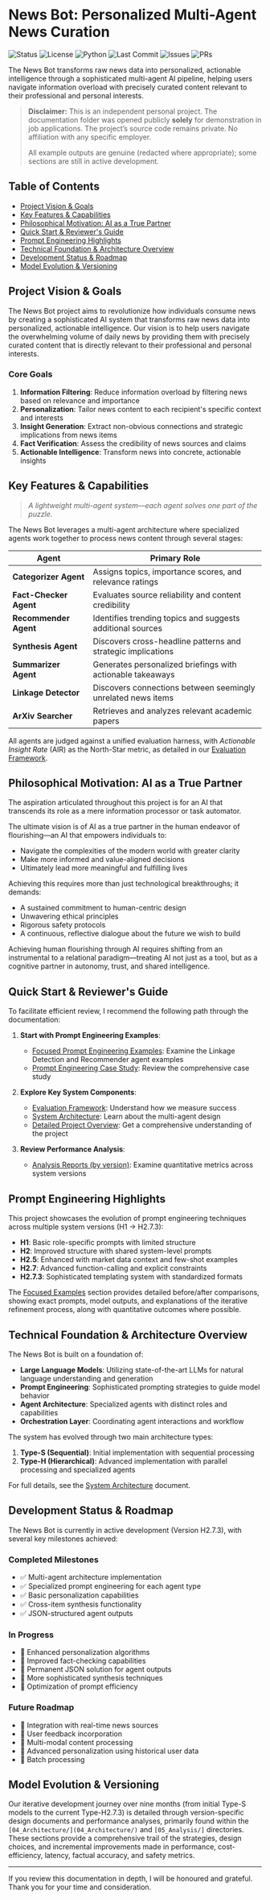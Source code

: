 # News Bot: Personalized Multi-Agent News Curation

![Status](https://img.shields.io/badge/status-WIP-yellow)
![License](https://img.shields.io/badge/license-MIT-blue)
![Python](https://img.shields.io/badge/python-3.10%2B-blue)
![Last Commit](https://img.shields.io/github/last-commit/FF-GardenFn/personalized-news-bot)
![Issues](https://img.shields.io/github/issues/FF-GardenFn/personalized-news-bot)
![PRs](https://img.shields.io/github/issues-pr/FF-GardenFn/personalized-news-bot)

The News Bot transforms raw news data into personalized, actionable intelligence through a sophisticated multi-agent AI pipeline, helping users navigate information overload with precisely curated content relevant to their professional and personal interests.

 > **Disclaimer:** This is an independent personal project. The documentation folder was opened publicly **solely** for demonstration in job applications. The project’s source code remains private. No affiliation with any specific employer.
>
> All example outputs are genuine (redacted where appropriate); some sections are still in active development.

## Table of Contents
* [Project Vision & Goals](#project-vision--goals)
* [Key Features & Capabilities](#key-features--capabilities)
* [Philosophical Motivation: AI as a True Partner](#philosophical-motivation-ai-as-a-true-partner)
* [Quick Start & Reviewer's Guide](#quick-start--reviewers-guide)
* [Prompt Engineering Highlights](#prompt-engineering-highlights)
* [Technical Foundation & Architecture Overview](#technical-foundation--architecture-overview)
* [Development Status & Roadmap](#development-status--roadmap)
* [Model Evolution & Versioning](#model-evolution--versioning)

## Project Vision & Goals

The News Bot project aims to revolutionize how individuals consume news by creating a sophisticated AI system that transforms raw news data into personalized, actionable intelligence. Our vision is to help users navigate the overwhelming volume of daily news by providing them with precisely curated content that is directly relevant to their professional and personal interests.

### Core Goals

1. **Information Filtering**: Reduce information overload by filtering news based on relevance and importance
2. **Personalization**: Tailor news content to each recipient's specific context and interests
3. **Insight Generation**: Extract non-obvious connections and strategic implications from news items
4. **Fact Verification**: Assess the credibility of news sources and claims
5. **Actionable Intelligence**: Transform news into concrete, actionable insights

## Key Features & Capabilities

> *A lightweight multi-agent system—each agent solves one part of the puzzle.*

The News Bot leverages a multi-agent architecture where specialized agents work together to process news content through several stages:

| Agent | Primary Role                                                 |
|-------|--------------------------------------------------------------|
| **Categorizer Agent**| Assigns topics, importance scores, and relevance ratings |
| **Fact-Checker Agent**| Evaluates source reliability and content credibility   |
| **Recommender Agent**| Identifies trending topics and suggests additional sources |
| **Synthesis Agent**| Discovers cross-headline patterns and strategic implications |
| **Summarizer Agent**|Generates personalized briefings with actionable takeaways |
| **Linkage Detector**| Discovers connections between seemingly unrelated news items |
| **ArXiv Searcher**| Retrieves and analyzes relevant academic papers |

All agents are judged against a unified evaluation harness, with *Actionable Insight Rate* (AIR) as the North-Star metric, as detailed in our [Evaluation Framework](02_Standards_Of_Evaluation/evaluation_framework.md).

## Philosophical Motivation: AI as a True Partner

The aspiration articulated throughout this project is for an AI that transcends its role as a mere information processor or task automator.

The ultimate vision is of AI as a true partner in the human endeavor of flourishing—an AI that empowers individuals to:
- Navigate the complexities of the modern world with greater clarity
- Make more informed and value-aligned decisions
- Ultimately lead more meaningful and fulfilling lives

Achieving this requires more than just technological breakthroughs; it demands:
- A sustained commitment to human-centric design
- Unwavering ethical principles
- Rigorous safety protocols
- A continuous, reflective dialogue about the future we wish to build

Achieving human flourishing through AI requires shifting from an instrumental to a relational paradigm—treating AI not just as a tool, but as a cognitive partner in autonomy, trust, and shared intelligence.

## Quick Start & Reviewer's Guide

To facilitate efficient review, I recommend the following path through the documentation:

1. **Start with Prompt Engineering Examples**:
   - [Focused Prompt Engineering Examples](03_Prompt_Engineering/03.2-focused-examples/): Examine the Linkage Detection and Recommender agent examples
   - [Prompt Engineering Case Study](03_Prompt_Engineering/03.2-focused-examples/prompt_engineering_case_study.md): Review the comprehensive case study

2. **Explore Key System Components**:
   - [Evaluation Framework](02_Standards_Of_Evaluation/evaluation_framework.md): Understand how we measure success
   - [System Architecture](04_Architecture/system_architecture.md): Learn about the multi-agent design
   - [Detailed Project Overview](01_Overview/project_overview.md): Get a comprehensive understanding of the project

3. **Review Performance Analysis**:
   - [Analysis Reports (by version)](05_Analysis/): Examine quantitative metrics across system versions

## Prompt Engineering Highlights

This project showcases the evolution of prompt engineering techniques across multiple system versions (H1 → H2.7.3):

- **H1**: Basic role-specific prompts with limited structure
- **H2**: Improved structure with shared system-level prompts
- **H2.5**: Enhanced with market data context and few-shot examples
- **H2.7**: Advanced function-calling and explicit constraints
- **H2.7.3**: Sophisticated templating system with standardized formats

The [Focused Examples](03_Prompt_Engineering/03.2-focused-examples/) section provides detailed before/after comparisons, showing exact prompts, model outputs, and explanations of the iterative refinement process, along with quantitative outcomes where possible.

## Technical Foundation & Architecture Overview

The News Bot is built on a foundation of:

- **Large Language Models**: Utilizing state-of-the-art LLMs for natural language understanding and generation
- **Prompt Engineering**: Sophisticated prompting strategies to guide model behavior
- **Agent Architecture**: Specialized agents with distinct roles and capabilities
- **Orchestration Layer**: Coordinating agent interactions and workflow

The system has evolved through two main architecture types:
1. **Type-S (Sequential)**: Initial implementation with sequential processing
2. **Type-H (Hierarchical)**: Advanced implementation with parallel processing and specialized agents

For full details, see the [System Architecture](04_Architecture/system_architecture.md) document.

## Development Status & Roadmap

The News Bot is currently in active development (Version H2.7.3), with several key milestones achieved:

### Completed Milestones
- ✅ Multi-agent architecture implementation
- ✅ Specialized prompt engineering for each agent type
- ✅ Basic personalization capabilities
- ✅ Cross-item synthesis functionality
- ✅ JSON-structured agent outputs

### In Progress
- 🔄 Enhanced personalization algorithms
- 🔄 Improved fact-checking capabilities
- 🔄 Permanent JSON solution for agent outputs
- 🔄 More sophisticated synthesis techniques
- 🔄 Optimization of prompt efficiency

### Future Roadmap
- 📅 Integration with real-time news sources
- 📅 User feedback incorporation
- 📅 Multi-modal content processing
- 📅 Advanced personalization using historical user data
- 📅 Batch processing


## Model Evolution & Versioning

Our iterative development journey over nine months  (from initial Type-S models to the current Type-H2.7.3) is detailed through version-specific design documents and performance analyses, primarily found within the `[04_Architecture/](04_Architecture/)` and `[05_Analysis/]` directories. These sections provide a comprehensive trail of the strategies, design choices, and incremental improvements made in performance, cost-efficiency, latency, factual accuracy, and safety metrics.

---

If you review this documentation in depth, I will be honoured and grateful. Thank you for your time and consideration.
